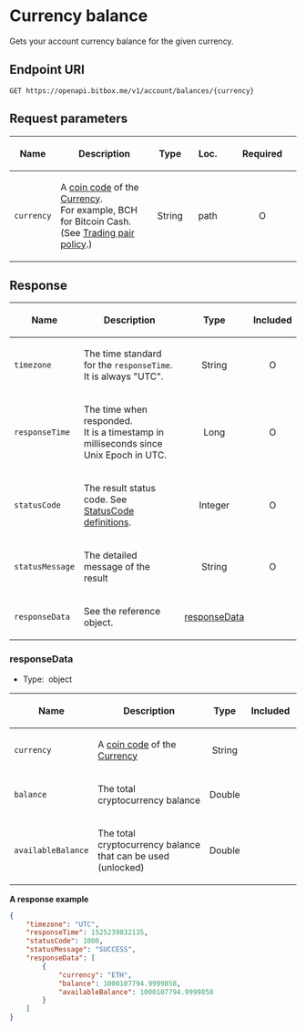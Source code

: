 # Currency balance

Gets your account currency balance for the given currency.

## Endpoint URI

    GET https://openapi.bitbox.me/v1/account/balances/{currency}

## Request parameters

<table>

<colgroup>

<col style="width: 12%">

<col style="width: 36%">

<col style="width: 12%">

<col style="width: 15%">

<col style="width: 25%">

</colgroup>

<thead>

<tr class="header">

<th>

<strong>Name</strong>

</th>

<th>

<strong>Description</strong>

</th>

<th style="text-align: center;">

<strong>Type</strong>

</th>

<th style="text-align: center;">

<strong>Loc.</strong>

</th>

<th style="text-align: center;">

<strong>Required</strong>

</th>

</tr>

</thead>

<tbody>

<tr>

<td>

`currency`

</td>

<td>

A [coin code](#coin-code) of the [Currency](#currency).<br/>
For example, BCH for Bitcoin Cash. (See [Trading pair policy](#trading-pair-policy).)

</td>

<td style="text-align: center;">

<span class="nowrap">String</span>

</td>

<td style="text-align: center;">

<span class="nowrap">path<span>

</td>

<td style="text-align: center;">

O

</td>

</tr>

</tbody>

</table>

<!-- | Name | Description | Type | Loc. | Required |
|---|---|---|---|---|| `currency` |  A [coin code](#coin-code) of the [Currency](#currency).<br/>
For example, BCH for Bitcoin Cash. (See [Trading pair policy](#trading-pair-policy).) | <span class="nowrap">String</span> | path |  O  | -->

## Response

<table>

<thead>

<tr class="header">

<th>

<strong>Name</strong>

</th>

<th>

<strong>Description</strong>

</th>

<th style="text-align: center;">

<strong>Type</strong>

</th>

<th style="text-align: center;">

<strong>Included</strong>

</th>

</tr>

</thead>

<tbody>

<tr>

<td>

`timezone`

</td>

<td>

The time standard for the `responseTime`. It is always "UTC".

</td>

<td style="text-align: center;">

<span class="nowrap"> String </span>

</td>

<td style="text-align: center;">

O

</td>

</tr>

<tr>

<td>

`responseTime`

</td>

<td>

The time when responded.<br/>
It is a timestamp in milliseconds since Unix Epoch in UTC.

</td>

<td style="text-align: center;">

<span class="nowrap"> Long </span>

</td>

<td style="text-align: center;">

O

</td>

</tr>

<tr>

<td>

`statusCode`

</td>

<td>

The result status code. See [StatusCode definitions](#statuscode-definitions).

</td>

<td style="text-align: center;">

<span class="nowrap"> Integer </span>

</td>

<td style="text-align: center;">

O

</td>

</tr>

<tr>

<td>

`statusMessage`

</td>

<td>

The detailed message of the result

</td>

<td style="text-align: center;">

<span class="nowrap"> String </span>

</td>

<td style="text-align: center;">

O

</td>

</tr>

<tr>

<td>

`responseData`

</td>

<td>

See the reference object.

</td>

<td style="text-align: center;">

[responseData](#responsedata)

</td>

<td style="text-align: center;">

</td>

</tr>

</tbody>

</table>

### responseData

  - Type:  object
    </p>

<table>

<colgroup>

<col style="width: 12%">

<col style="width: 56%">

<col style="width: 12%">

<col style="width: 20%">

</colgroup>

<thead>

<tr class="header">

<th>

<strong>Name</strong>

</th>

<th>

<strong>Description</strong>

</th>

<th style="text-align: center;">

<strong>Type</strong>

</th>

<th style="text-align: center;">

<strong>Included</strong>

</th>

</tr>

</thead>

<tbody>

<tr>

<td>

`currency`

</td>

<td>

A [coin code](#coin-code) of the [Currency](#currency)

</td>

<td style="text-align: center;">

String

</td>

<td style="text-align: center;">

 

</td>

</tr>

<tr>

<td>

`balance`

</td>

<td>

The total cryptocurrency balance

</td>

<td style="text-align: center;">

Double

</td>

<td style="text-align: center;">

 

</td>

</tr>

<tr>

<td>

`availableBalance`

</td>

<td>

The total cryptocurrency balance that can be used (unlocked)

</td>

<td style="text-align: center;">

Double

</td>

<td style="text-align: center;">

 

</td>

</tr>

</tbody>

</table>

**A response example**

``` json
{
    "timezone": "UTC",
    "responseTime": 1525239832135,
    "statusCode": 1000,
    "statusMessage": "SUCCESS",
    "responseData": [
        {
            "currency": "ETH",
            "balance": 1000107794.9999858,
            "availableBalance": 1000107794.9999858
        }
    ]
}
```

<p/>

